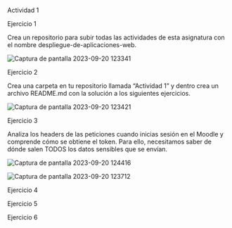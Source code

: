 Actividad 1

Ejercicio 1

Crea un repositorio para subir todas las actividades de esta asignatura con el nombre despliegue-de-aplicaciones-web.

![Captura de pantalla 2023-09-20 123341](https://github.com/miquelnicolas/despliegue-de-aplicaciones-web/assets/144775437/abcebf6d-a7d5-4841-ab3e-1957dab92472)

Ejercicio 2

Crea una carpeta en tu repositorio llamada “Actividad 1” y dentro crea un archivo README.md con la solución a los siguientes ejercicios.

![Captura de pantalla 2023-09-20 123421](https://github.com/miquelnicolas/despliegue-de-aplicaciones-web/assets/144775437/872a0cfb-e0a5-4c6e-b5f1-2800dd9fa66c)

Ejercicio 3

Analiza los headers de las peticiones cuando inicias sesión en el Moodle y comprende cómo se obtiene el token. Para ello, necesitamos saber de dónde salen TODOS los datos sensibles que se envían.

![Captura de pantalla 2023-09-20 124416](https://github.com/miquelnicolas/despliegue-de-aplicaciones-web/assets/144775437/2dab350e-71b0-429f-b65a-a2b6f4b4e4d1)

![Captura de pantalla 2023-09-20 123712](https://github.com/miquelnicolas/despliegue-de-aplicaciones-web/assets/144775437/300de6b1-32b3-41f9-9d7f-02be67c7e02e)

Ejercicio 4



Ejercicio 5



Ejercicio 6


